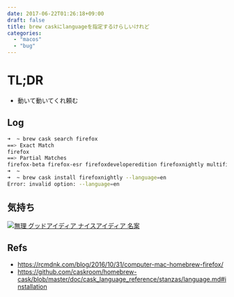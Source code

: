 ```yaml
---
date: 2017-06-22T01:26:18+09:00
draft: false
title: brew caskにlanguageを指定するけらしいけれど
categories:
  - "macos"
  - "bug"
---
```

# TL;DR

- 動いて動いてくれ頼む

## Log

```sh
➜  ~ brew cask search firefox
==> Exact Match
firefox
==> Partial Matches
firefox-beta firefox-esr firefoxdeveloperedition firefoxnightly multifirefox
➜  ~
➜  ~ brew cask install firefoxnightly --language=en
Error: invalid option: --language=en
```

## 気持ち

[![無理 グッドアイディア ナイスアイディア 名案](http://tiqav.com/5Hi.th.jpg)](http://tiqav.com/5Hi)

## Refs

- <https://rcmdnk.com/blog/2016/10/31/computer-mac-homebrew-firefox/>
- <https://github.com/caskroom/homebrew-cask/blob/master/doc/cask_language_reference/stanzas/language.md#installation>
